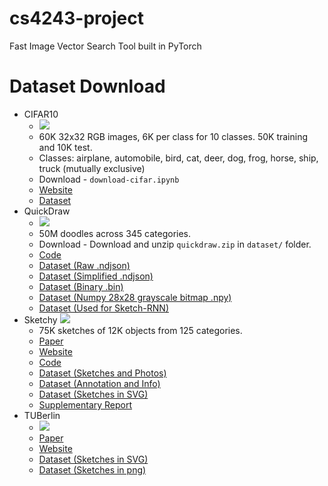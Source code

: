 # cs4243-project
Fast Image Vector Search Tool built in PyTorch

# Dataset Download
- CIFAR10
    - ![](https://www.cs.toronto.edu/~kriz/cifar-10-sample/deer4.png)
    - 60K 32x32 RGB images, 6K per class for 10 classes. 50K training and 10K test.
    - Classes: airplane, automobile, bird, cat, deer, dog, frog, horse, ship, truck (mutually exclusive)
    - Download - `download-cifar.ipynb`
    - [Website](https://www.cs.toronto.edu/~kriz/cifar.html)
    - [Dataset](https://www.cs.toronto.edu/~kriz/cifar-10-python.tar.gz)
- QuickDraw
    - ![](https://github.com/googlecreativelab/quickdraw-dataset/blob/master/preview.jpg)
    - 50M doodles across 345 categories.
    - Download - Download and unzip `quickdraw.zip` in `dataset/` folder.
    - [Code](https://github.com/googlecreativelab/quickdraw-dataset)
    - [Dataset (Raw .ndjson)](https://console.cloud.google.com/storage/browser/quickdraw_dataset/full/raw)
    - [Dataset (Simplified .ndjson)](https://console.cloud.google.com/storage/browser/quickdraw_dataset/full/simplified)
    - [Dataset (Binary .bin)](https://console.cloud.google.com/storage/browser/quickdraw_dataset/full/binary)
    - [Dataset (Numpy 28x28 grayscale bitmap .npy)](https://console.cloud.google.com/storage/browser/quickdraw_dataset/full/numpy_bitmap)
    - [Dataset (Used for Sketch-RNN)](https://console.cloud.google.com/storage/browser/quickdraw_dataset/sketchrnn)
- Sketchy
    ![](https://user-images.githubusercontent.com/27071473/158042446-208bd207-c2d4-4b0c-a557-dc11d0340c70.png)
    - 75K sketches of 12K objects from 125 categories.
    - [Paper](https://sketchy.eye.gatech.edu/paper.pdf)
    - [Website](https://sketchy.eye.gatech.edu/)
    - [Code](https://github.com/CDOTAD/SketchyDatabase)
    - [Dataset (Sketches and Photos)](https://tinyurl.com/v2dj69y9)
    - [Dataset (Annotation and Info)](https://tinyurl.com/yxv6s8dv)
    - [Dataset (Sketches in SVG)](https://tinyurl.com/yt7y9tz4)
    - [Supplementary Report](https://sketchy.eye.gatech.edu/supp.pdf)
- TUBerlin
    - ![](http://cybertron.cg.tu-berlin.de/eitz/projects/classifysketch/teaser_siggraph.jpg)
    - [Paper](http://cybertron.cg.tu-berlin.de/eitz/pdf/2012_siggraph_classifysketch.pdf)
    - [Website](http://cybertron.cg.tu-berlin.de/eitz/projects/classifysketch/)
    - [Dataset (Sketches in SVG)](http://cybertron.cg.tu-berlin.de/eitz/projects/classifysketch/sketches_svg.zip)
    - [Dataset (Sketches in png)](http://cybertron.cg.tu-berlin.de/eitz/projects/classifysketch/sketches_png.zip)
